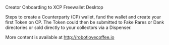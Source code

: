 
Creator Onboarding to XCP Freewallet Desktop

Steps to create a Counterparty (CP) wallet, fund the wallet and create your first Token on CP. The Token could then be submitted to Fake Rares or Dank directories or sold directly to your collectors via a Dispenser.


More content is available at http://robotlovecoffee.io
